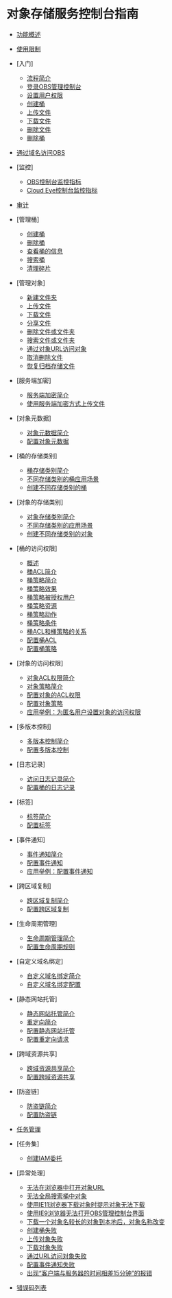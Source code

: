 # 对象存储服务控制台指南

-   [功能概述](功能概述.md)
-   [使用限制](使用限制.md)
-   [入门]
    -   [流程简介](流程简介.md)
    -   [登录OBS管理控制台](登录OBS管理控制台.md)
    -   [设置用户权限](设置用户权限.md)
    -   [创建桶](创建桶（入门操作）.md)
    -   [上传文件](上传文件（入门操作）.md)
    -   [下载文件](下载文件（入门操作）.md)
    -   [删除文件](删除文件.md)
    -   [删除桶](删除桶（入门操作）.md)

-   [通过域名访问OBS](通过域名访问OBS.md)
-   [监控]
    -   [OBS控制台监控指标](OBS控制台监控指标.md)
    -   [Cloud Eye控制台监控指标](Cloud-Eye控制台监控指标.md)

-   [审计](审计.md)
-   [管理桶]
    -   [创建桶](创建桶.md)
    -   [删除桶](删除桶.md)
    -   [查看桶的信息](查看桶的信息.md)
    -   [搜索桶](搜索桶.md)
    -   [清理碎片](清理碎片.md)

-   [管理对象]
    -   [新建文件夹](新建文件夹.md)
    -   [上传文件](上传文件.md)
    -   [下载文件](下载文件.md)
    -   [分享文件](分享文件.md)
    -   [删除文件或文件夹](删除文件或文件夹.md)
    -   [搜索文件或文件夹](搜索文件或文件夹.md)
    -   [通过对象URL访问对象](通过对象URL访问对象.md)
    -   [取消删除文件](取消删除文件.md)
    -   [恢复归档存储文件](恢复归档存储文件.md)

-   [服务端加密]
    -   [服务端加密简介](服务端加密简介.md)
    -   [使用服务端加密方式上传文件](使用服务端加密方式上传文件.md)

-   [对象元数据]
    -   [对象元数据简介](对象元数据简介.md)
    -   [配置对象元数据](配置对象元数据.md)

-   [桶的存储类别]
    -   [桶存储类别简介](桶存储类别简介.md)
    -   [不同存储类别的桶应用场景](不同存储类别的桶应用场景.md)
    -   [创建不同存储类别的桶](创建不同存储类别的桶.md)

-   [对象的存储类别]
    -   [对象存储类别简介](对象存储类别简介.md)
    -   [不同存储类别的应用场景](不同存储类别的应用场景.md)
    -   [创建不同存储类别的对象](创建不同存储类别的对象.md)

-   [桶的访问权限]
    -   [概述](概述.md)
    -   [桶ACL简介](桶ACL简介.md)
    -   [桶策略简介](桶策略简介.md)
    -   [桶策略效果](桶策略效果.md)
    -   [桶策略被授权用户](桶策略被授权用户.md)
    -   [桶策略资源](桶策略资源.md)
    -   [桶策略动作](桶策略动作.md)
    -   [桶策略条件](桶策略条件.md)
    -   [桶ACL和桶策略的关系](桶ACL和桶策略的关系.md)
    -   [配置桶ACL](配置桶ACL.md)
    -   [配置桶策略](配置桶策略.md)

-   [对象的访问权限]
    -   [对象ACL权限简介](对象ACL权限简介.md)
    -   [对象策略简介](对象策略简介.md)
    -   [配置对象的ACL权限](配置对象的ACL权限.md)
    -   [配置对象策略](配置对象策略.md)
    -   [应用举例：为匿名用户设置对象的访问权限](应用举例-为匿名用户设置对象的访问权限.md)

-   [多版本控制]
    -   [多版本控制简介](多版本控制简介.md)
    -   [配置多版本控制](配置多版本控制.md)

-   [日志记录]
    -   [访问日志记录简介](访问日志记录简介.md)
    -   [配置桶的日志记录](配置桶的日志记录.md)

-   [标签]
    -   [标签简介](标签简介.md)
    -   [配置标签](配置标签.md)

-   [事件通知]
    -   [事件通知简介](事件通知简介.md)
    -   [配置事件通知](配置事件通知.md)
    -   [应用举例：配置事件通知](应用举例-配置事件通知.md)

-   [跨区域复制]
    -   [跨区域复制简介](跨区域复制简介.md)
    -   [配置跨区域复制](配置跨区域复制.md)

-   [生命周期管理]
    -   [生命周期管理简介](生命周期管理简介.md)
    -   [配置生命周期规则](配置生命周期规则.md)

-   [自定义域名绑定]
    -   [自定义域名绑定简介](自定义域名绑定简介.md)
    -   [自定义域名绑定配置](自定义域名绑定配置.md)

-   [静态网站托管]
    -   [静态网站托管简介](静态网站托管简介.md)
    -   [重定向简介](重定向简介.md)
    -   [配置静态网站托管](配置静态网站托管.md)
    -   [配置重定向请求](配置重定向请求.md)

-   [跨域资源共享]
    -   [跨域资源共享简介](跨域资源共享简介.md)
    -   [配置跨域资源共享](配置跨域资源共享.md)

-   [防盗链]
    -   [防盗链简介](防盗链简介.md)
    -   [配置防盗链](配置防盗链.md)

-   [任务管理](任务管理.md)
-   [任务集]
    -   [创建IAM委托](创建IAM委托.md)

-   [异常处理]
    -   [无法在浏览器中打开对象URL](无法在浏览器中打开对象URL.md)
    -   [无法全局搜索桶中对象](无法全局搜索桶中对象.md)
    -   [使用IE11浏览器下载对象时提示对象无法下载](使用IE11浏览器下载对象时提示对象无法下载.md)
    -   [使用IE9浏览器无法打开OBS管理控制台界面](使用IE9浏览器无法打开OBS管理控制台界面.md)
    -   [下载一个对象名较长的对象到本地后，对象名称改变](下载一个对象名较长的对象到本地后-对象名称改变.md)
    -   [创建桶失败](创建桶失败.md)
    -   [上传对象失败](上传对象失败.md)
    -   [下载对象失败](下载对象失败.md)
    -   [通过URL访问对象失败](通过URL访问对象失败.md)
    -   [配置事件通知失败](配置事件通知失败.md)
    -   [出现“客户端与服务器的时间相差15分钟”的报错](出现-客户端与服务器的时间相差15分钟-的报错.md)

-   [错误码列表](错误码列表.md)

